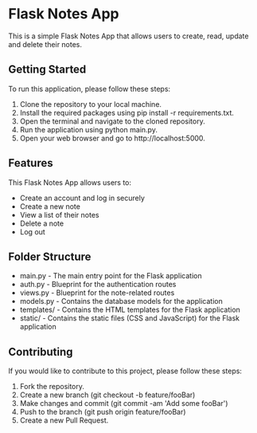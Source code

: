 # Flask Notes App
This is a simple Flask Notes App that allows users to create, read, update and delete their notes.

## Getting Started
To run this application, please follow these steps:

1. Clone the repository to your local machine.
2. Install the required packages using pip install -r requirements.txt.
3. Open the terminal and navigate to the cloned repository.
4. Run the application using python main.py.
5. Open your web browser and go to http://localhost:5000.
## Features
This Flask Notes App allows users to:

- Create an account and log in securely
- Create a new note
- View a list of their notes
- Delete a note
- Log out
## Folder Structure
* main.py - The main entry point for the Flask application
* auth.py - Blueprint for the authentication routes
* views.py - Blueprint for the note-related routes
* models.py - Contains the database models for the application
* templates/ - Contains the HTML templates for the Flask application
* static/ - Contains the static files (CSS and JavaScript) for the Flask application
## Contributing
If you would like to contribute to this project, please follow these steps:

1. Fork the repository.
2. Create a new branch (git checkout -b feature/fooBar)
3. Make changes and commit (git commit -am 'Add some fooBar')
4. Push to the branch (git push origin feature/fooBar)
5. Create a new Pull Request.

